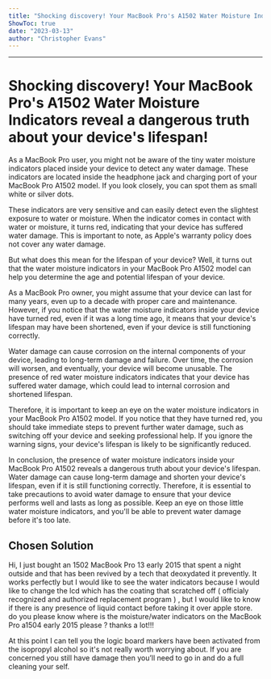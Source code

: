```yaml
---
title: "Shocking discovery! Your MacBook Pro's A1502 Water Moisture Indicators reveal a dangerous truth about your device's lifespan!"
ShowToc: true 
date: "2023-03-13"
author: "Christopher Evans"
---
```

*****
# Shocking discovery! Your MacBook Pro's A1502 Water Moisture Indicators reveal a dangerous truth about your device's lifespan!

As a MacBook Pro user, you might not be aware of the tiny water moisture indicators placed inside your device to detect any water damage. These indicators are located inside the headphone jack and charging port of your MacBook Pro A1502 model. If you look closely, you can spot them as small white or silver dots.

These indicators are very sensitive and can easily detect even the slightest exposure to water or moisture. When the indicator comes in contact with water or moisture, it turns red, indicating that your device has suffered water damage. This is important to note, as Apple's warranty policy does not cover any water damage.

But what does this mean for the lifespan of your device? Well, it turns out that the water moisture indicators in your MacBook Pro A1502 model can help you determine the age and potential lifespan of your device. 

As a MacBook Pro owner, you might assume that your device can last for many years, even up to a decade with proper care and maintenance. However, if you notice that the water moisture indicators inside your device have turned red, even if it was a long time ago, it means that your device's lifespan may have been shortened, even if your device is still functioning correctly.

Water damage can cause corrosion on the internal components of your device, leading to long-term damage and failure. Over time, the corrosion will worsen, and eventually, your device will become unusable. The presence of red water moisture indicators indicates that your device has suffered water damage, which could lead to internal corrosion and shortened lifespan.

Therefore, it is important to keep an eye on the water moisture indicators in your MacBook Pro A1502 model. If you notice that they have turned red, you should take immediate steps to prevent further water damage, such as switching off your device and seeking professional help. If you ignore the warning signs, your device's lifespan is likely to be significantly reduced.

In conclusion, the presence of water moisture indicators inside your MacBook Pro A1502 reveals a dangerous truth about your device's lifespan. Water damage can cause long-term damage and shorten your device's lifespan, even if it is still functioning correctly. Therefore, it is essential to take precautions to avoid water damage to ensure that your device performs well and lasts as long as possible. Keep an eye on those little water moisture indicators, and you'll be able to prevent water damage before it's too late.


## Chosen Solution
 Hi,
I just bought an 1502 MacBook Pro 13 early 2015 that spent a night outside and that has been revived by a tech that deoxydated it prevently. It works perfectly but I would like to see the water indicators because I would like to change the lcd which has the coating that scratched off ( officialy recognized and authorized replacement program ) , but I would like to know if there is any presence of liquid contact before taking it over apple store.
do you please know where is the moisture/water indicators on the MacBook Pro a1504 early 2015 please ?
thanks a lot!!!

 At this point I can tell you the logic board markers have been activated from the isopropyl alcohol so it's not really worth worrying about.
If you are concerned you still have damage then you’ll need to go in and do a full cleaning your self.




